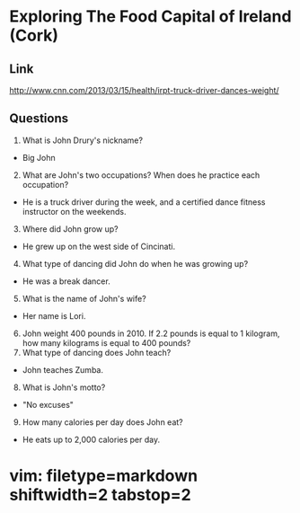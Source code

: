 # Exploring The Food Capital of Ireland (Cork) #

## Link ##
http://www.cnn.com/2013/03/15/health/irpt-truck-driver-dances-weight/

## Questions ##
1. What is John Drury's nickname?
  - Big John
2. What are John's two occupations?  When does he practice each occupation?
  - He is a truck driver during the week, and a certified dance fitness
    instructor on the weekends.
3. Where did John grow up?
  - He grew up on the west side of Cincinati.
4. What type of dancing did John do when he was growing up?
  - He was a break dancer.
5. What is the name of John's wife?
  - Her name is Lori.
6. John weight 400 pounds in 2010.  If 2.2 pounds is equal to 1 kilogram, how
  many kilograms is equal to 400 pounds?
7. What type of dancing does John teach?
  - John teaches Zumba.
8. What is John's motto?
  - "No excuses"
9. How many calories per day does John eat?
  - He eats up to 2,000 calories per day.


# vim: filetype=markdown shiftwidth=2 tabstop=2
